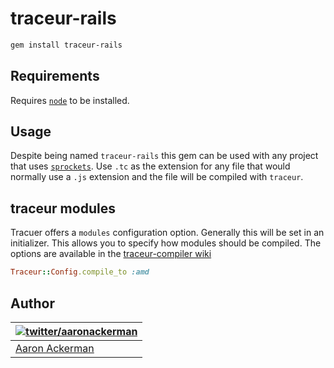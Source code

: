 # traceur-rails

```bash
gem install traceur-rails
```

## Requirements

Requires [`node`](http://nodejs.org) to be installed.

## Usage

Despite being named `traceur-rails` this gem can be used with any project that uses [`sprockets`](https://github.com/sstephenson/sprockets). Use `.tc` as the extension for any file that would normally use a `.js` extension and the file will be compiled with `traceur`.

## traceur modules

Tracuer offers a `modules` configuration option. Generally this will be set in an initializer. This allows you to specify how modules should be compiled. The options are available in the [traceur-compiler wiki](https://github.com/google/traceur-compiler/wiki/Options-for-Compiling)

```ruby
Traceur::Config.compile_to :amd
```

## Author

| [![twitter/_aaronackerman_](http://gravatar.com/avatar/c73ff9c7e654647b2b339d9e08b52143?s=70)](http://twitter.com/_aaronackerman_ "Follow @_aaronackerman_ on Twitter") |
|---|
| [Aaron Ackerman](https://twitter.com/_aaronackerman_) |


